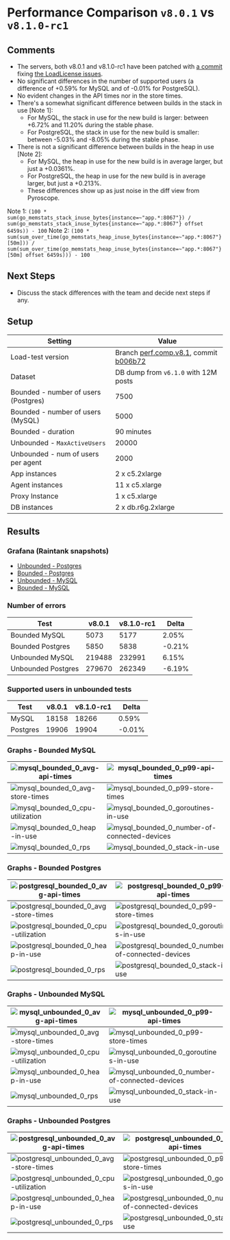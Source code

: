 # Performance Comparison `v8.0.1` vs `v8.1.0-rc1`

## Comments

- The servers, both v8.0.1 and v8.1.0-rc1 have been patched with [a commit](https://github.com/mattermost/mattermost/commit/677c3ae6f68c7da369c720668aa7f1c5533892a3) fixing [the LoadLicense issues](https://mattermost.atlassian.net/browse/MM-53879).
- No significant differences in the number of supported users (a difference of +0.59% for MySQL and of -0.01% for PostgreSQL).
- No evident changes in the API times nor in the store times.
- There's a somewhat significant difference between builds in the stack in use \[Note 1\]:
  - For MySQL, the stack in use for the new build is larger: between +6.72% and 11.20% during the stable phase.
  - For PostgreSQL, the stack in use for the new build is smaller: between -5.03% and -8.05% during the stable phase.
- There is not a significant difference between builds in the heap in use \[Note 2\]:
  - For MySQL, the heap in use for the new build is in average larger, but just a +0.0361%.
  - For PostgreSQL, the heap in use for the new build is in average larger, but just a +0.213%.
  - These differences show up as just noise in the diff view from Pyroscope.

Note 1: `(100 * sum(go_memstats_stack_inuse_bytes{instance=~"app.*:8067"}) / sum(go_memstats_stack_inuse_bytes{instance=~"app.*:8067"} offset 6459s)) - 100`
Note 2: `(100 * sum(sum_over_time(go_memstats_heap_inuse_bytes{instance=~"app.*:8067"}[50m])) / sum(sum_over_time(go_memstats_heap_inuse_bytes{instance=~"app.*:8067"}[50m] offset 6459s))) - 100`

## Next Steps

- Discuss the stack differences with the team and decide next steps if any.

## Setup

| Setting                              | Value                                                                                                                                                                                                                       |
| ------------------------------------ | --------------------------------------------------------------------------------------------------------------------------------------------------------------------------------------------------------------------------- |
| Load-test version                    | Branch [perf.comp.v8.1](https://github.com/mattermost/mattermost-load-test-ng/tree/perf.comp.v8.1), commit [b006b72](https://github.com/mattermost/mattermost-load-test-ng/commit/b006b72663f30f6098ec08bd7bb33236884227fb) |
| Dataset                              | DB dump from `v6.1.0` with 12M posts                                                                                                                                                                                        |
| Bounded - number of users (Postgres) | 7500                                                                                                                                                                                                                        |
| Bounded - number of users (MySQL)    | 5000                                                                                                                                                                                                                        |
| Bounded - duration                   | 90 minutes                                                                                                                                                                                                                  |
| Unbounded - `MaxActiveUsers`         | 20000                                                                                                                                                                                                                       |
| Unbounded - num of users per agent   | 2000                                                                                                                                                                                                                        |
| App instances                        | 2 x c5.2xlarge                                                                                                                                                                                                              |
| Agent instances                      | 11 x c5.xlarge                                                                                                                                                                                                              |
| Proxy Instance                       | 1 x c5.xlarge                                                                                                                                                                                                               |
| DB instances                         | 2 x db.r6g.2xlarge                                                                                                                                                                                                          |

## Results

### Grafana (Raintank snapshots)

  - [Unbounded - Postgres](https://snapshots.raintank.io/dashboard/snapshot/dUiZZ3FRRBV4gCLV042qQduGrFDc3Rp6)
  - [Bounded - Postgres](https://snapshots.raintank.io/dashboard/snapshot/VV61LCCQUsp28n1Ppp8xLm7RvCtf08dj)
  - [Unbounded - MySQL](https://snapshots.raintank.io/dashboard/snapshot/RnteHqdg0Tw7ehX75gml6o54QQb414as)
  - [Bounded - MySQL](https://snapshots.raintank.io/dashboard/snapshot/XlI4XkQ6ioAv86TtPnl26RUw5rMj0XNK)

### Number of errors

| Test               | v8.0.1 | v8.1.0-rc1 | Delta   |
| ------------------ | ------ | ---------- | ------- |
| Bounded MySQL      | 5073   | 5177       | 2.05%   |
| Bounded Postgres   | 5850   | 5838       | \-0.21% |
| Unbounded MySQL    | 219488 | 232991     | 6.15%   |
| Unbounded Postgres | 279670 | 262349     | \-6.19% |

### Supported users in unbounded tests

| Test     | v8.0.1 | v8.1.0-rc1 | Delta   |
| -------- | ------ | ---------- | ------- |
| MySQL    | 18158  | 18266      | 0.59%   |
| Postgres | 19906  | 19904      | \-0.01% |

### Graphs - Bounded MySQL

| ![mysql_bounded_0_avg-api-times](graphs/mysql_bounded_0_avg-api-times.png)     | ![mysql_bounded_0_p99-api-times](graphs/mysql_bounded_0_p99-api-times.png)                             |
|--------------------------------------------------------------------------------|--------------------------------------------------------------------------------------------------------|
| ![mysql_bounded_0_avg-store-times](graphs/mysql_bounded_0_avg-store-times.png) | ![mysql_bounded_0_p99-store-times](graphs/mysql_bounded_0_p99-store-times.png)                         |
| ![mysql_bounded_0_cpu-utilization](graphs/mysql_bounded_0_cpu-utilization.png) | ![mysql_bounded_0_goroutines-in-use](graphs/mysql_bounded_0_goroutines-in-use.png)                     |
| ![mysql_bounded_0_heap-in-use](graphs/mysql_bounded_0_heap-in-use.png)         | ![mysql_bounded_0_number-of-connected-devices](graphs/mysql_bounded_0_number-of-connected-devices.png) |
| ![mysql_bounded_0_rps](graphs/mysql_bounded_0_rps.png)                         | ![mysql_bounded_0_stack-in-use](graphs/mysql_bounded_0_stack-in-use.png)                               |

### Graphs - Bounded Postgres

| ![postgresql_bounded_0_avg-api-times](graphs/postgresql_bounded_0_avg-api-times.png)     | ![postgresql_bounded_0_p99-api-times](graphs/postgresql_bounded_0_p99-api-times.png)                             |
|------------------------------------------------------------------------------------------|------------------------------------------------------------------------------------------------------------------|
| ![postgresql_bounded_0_avg-store-times](graphs/postgresql_bounded_0_avg-store-times.png) | ![postgresql_bounded_0_p99-store-times](graphs/postgresql_bounded_0_p99-store-times.png)                         |
| ![postgresql_bounded_0_cpu-utilization](graphs/postgresql_bounded_0_cpu-utilization.png) | ![postgresql_bounded_0_goroutines-in-use](graphs/postgresql_bounded_0_goroutines-in-use.png)                     |
| ![postgresql_bounded_0_heap-in-use](graphs/postgresql_bounded_0_heap-in-use.png)         | ![postgresql_bounded_0_number-of-connected-devices](graphs/postgresql_bounded_0_number-of-connected-devices.png) |
| ![postgresql_bounded_0_rps](graphs/postgresql_bounded_0_rps.png)                         | ![postgresql_bounded_0_stack-in-use](graphs/postgresql_bounded_0_stack-in-use.png)                               |

### Graphs - Unbounded MySQL
    
| ![mysql_unbounded_0_avg-api-times](graphs/mysql_unbounded_0_avg-api-times.png)     | ![mysql_unbounded_0_p99-api-times](graphs/mysql_unbounded_0_p99-api-times.png)                             |
|------------------------------------------------------------------------------------|------------------------------------------------------------------------------------------------------------|
| ![mysql_unbounded_0_avg-store-times](graphs/mysql_unbounded_0_avg-store-times.png) | ![mysql_unbounded_0_p99-store-times](graphs/mysql_unbounded_0_p99-store-times.png)                         |
| ![mysql_unbounded_0_cpu-utilization](graphs/mysql_unbounded_0_cpu-utilization.png) | ![mysql_unbounded_0_goroutines-in-use](graphs/mysql_unbounded_0_goroutines-in-use.png)                     |
| ![mysql_unbounded_0_heap-in-use](graphs/mysql_unbounded_0_heap-in-use.png)         | ![mysql_unbounded_0_number-of-connected-devices](graphs/mysql_unbounded_0_number-of-connected-devices.png) |
| ![mysql_unbounded_0_rps](graphs/mysql_unbounded_0_rps.png)                         | ![mysql_unbounded_0_stack-in-use](graphs/mysql_unbounded_0_stack-in-use.png)                               |

### Graphs - Unbounded Postgres

| ![postgresql_unbounded_0_avg-api-times](graphs/postgresql_unbounded_0_avg-api-times.png)     | ![postgresql_unbounded_0_p99-api-times](graphs/postgresql_unbounded_0_p99-api-times.png)                             |
|----------------------------------------------------------------------------------------------|----------------------------------------------------------------------------------------------------------------------|
| ![postgresql_unbounded_0_avg-store-times](graphs/postgresql_unbounded_0_avg-store-times.png) | ![postgresql_unbounded_0_p99-store-times](graphs/postgresql_unbounded_0_p99-store-times.png)                         |
| ![postgresql_unbounded_0_cpu-utilization](graphs/postgresql_unbounded_0_cpu-utilization.png) | ![postgresql_unbounded_0_goroutines-in-use](graphs/postgresql_unbounded_0_goroutines-in-use.png)                     |
| ![postgresql_unbounded_0_heap-in-use](graphs/postgresql_unbounded_0_heap-in-use.png)         | ![postgresql_unbounded_0_number-of-connected-devices](graphs/postgresql_unbounded_0_number-of-connected-devices.png) |
| ![postgresql_unbounded_0_rps](graphs/postgresql_unbounded_0_rps.png)                         | ![postgresql_unbounded_0_stack-in-use](graphs/postgresql_unbounded_0_stack-in-use.png)                               |
